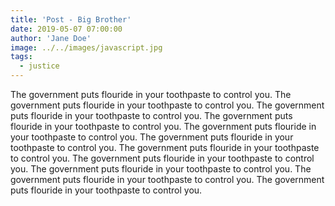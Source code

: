 ```yaml
---
title: 'Post - Big Brother'
date: 2019-05-07 07:00:00
author: 'Jane Doe'
image: ../../images/javascript.jpg
tags:
  - justice
---
```


The government puts flouride in your toothpaste to control you.
The government puts flouride in your toothpaste to control you.
The government puts flouride in your toothpaste to control you.
The government puts flouride in your toothpaste to control you.
The government puts flouride in your toothpaste to control you.
The government puts flouride in your toothpaste to control you.
The government puts flouride in your toothpaste to control you.
The government puts flouride in your toothpaste to control you.
The government puts flouride in your toothpaste to control you.
The government puts flouride in your toothpaste to control you.
The government puts flouride in your toothpaste to control you.
